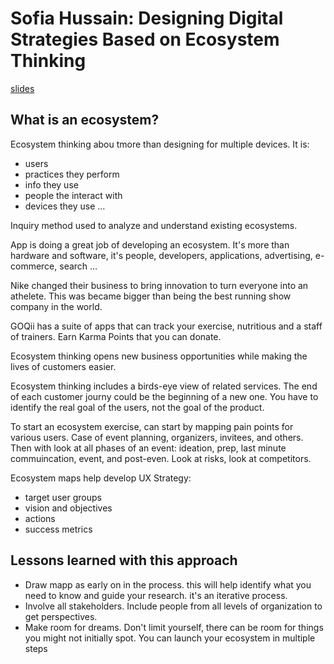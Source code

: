 # Sofia Hussain: Designing Digital Strategies Based on Ecosystem Thinking
[slides](http://www.slideshare.net/UXSTRAT/ux-strat-2014-dr-sofia-hussain)

## What is an ecosystem? 
Ecosystem thinking abou tmore than designing for multiple devices. It is:
- users
- practices they perform
- info they use
- people the interact with
- devices they use
…

Inquiry method used to analyze and understand existing ecosystems. 

App is doing a great job of developing an ecosystem. It's more than hardware and software, it's people, developers, applications, advertising, e-commerce, search …

Nike changed their business to bring innovation to turn everyone into an athelete. This was became bigger than being the best running show company in the world. 

GOQii has a suite of apps that can track your exercise, nutritious and a staff of trainers. Earn Karma Points that you can donate. 

Ecosystem thinking opens new business opportunities while making the lives of customers easier.

Ecosystem thinking includes a birds-eye view of related services. The end of each customer journy could be the beginning of a new one. You have to identify the real goal of the users, not the goal of the product. 

To start an ecosystem exercise, can start by mapping pain points for various users. Case of event planning, organizers, invitees, and others.  Then with look at all phases of an event: ideation, prep, last minute commuincation, event, and post-even. Look at risks, look at competitors. 

Ecosystem maps help develop UX Strategy:
- target user groups
- vision and objectives
- actions
- success metrics

## Lessons learned with this approach
- Draw mapp as early on in the process. this will help identify what you need to know and guide your research. it's an iterative process. 
- Involve all stakeholders. Include people from all levels of organization to get perspectives. 
- Make room for dreams. Don't limit yourself, there can be room for things you might not initially spot. You can launch your ecosystem in multiple steps

